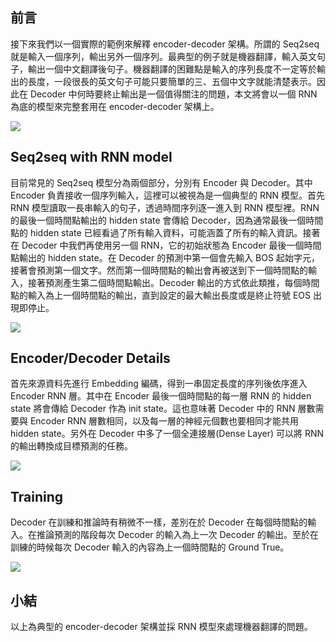 ## 前言
接下來我們以一個實際的範例來解釋 encoder-decoder 架構。所謂的 Seq2seq 就是輸入一個序列，輸出另外一個序列。最典型的例子就是機器翻譯，輸入英文句子，輸出一個中文翻譯後句子。機器翻譯的困難點是輸入的序列長度不一定等於輸出的長度，一段很長的英文句子可能只要簡單的三、五個中文字就能清楚表示。因此在 Decoder 中何時要終止輸出是一個值得關注的問題，本文將會以一個 RNN 為底的模型來完整套用在 encoder-decoder 架構上。

![](https://i.imgur.com/jBhPswi.png)

## Seq2seq with RNN model
目前常見的 Seq2seq 模型分為兩個部分，分別有 Encoder 與 Decoder。其中 Encoder 負責接收一個序列輸入，這裡可以被視為是一個典型的 RNN 模型。首先 RNN 模型讀取一長串輸入的句子，透過時間序列逐一進入到 RNN 模型裡。RNN 的最後一個時間點輸出的 hidden state 會傳給 Decoder，因為通常最後一個時間點的 hidden state 已經看過了所有輸入資料，可能涵蓋了所有的輸入資訊。接著在 Decoder 中我們再使用另一個 RNN，它的初始狀態為 Encoder 最後一個時間點輸出的 hidden state。在 Decoder 的預測中第一個會先輸入 BOS 起始字元，接著會預測第一個文字。然而第一個時間點的輸出會再被送到下一個時間點的輸入，接著預測產生第二個時間點輸出。Decoder 輸出的方式依此類推，每個時間點的輸入為上一個時間點的輸出，直到設定的最大輸出長度或是終止符號 EOS 出現即停止。

![](https://i.imgur.com/3UezqZS.png)

## Encoder/Decoder Details
首先來源資料先進行 Embedding 編碼，得到一串固定長度的序列後依序進入 Encoder RNN 層。其中在 Encoder 最後一個時間點的每一層 RNN 的 hidden state 將會傳給 Decoder 作為 init state。這也意味著 Decoder 中的 RNN 層數需要與 Encoder RNN 層數相同，以及每一層的神經元個數也要相同才能共用 hidden state。另外在 Decoder 中多了一個全連接層(Dense Layer) 可以將 RNN 的輸出轉換成目標預測的任務。

![](https://i.imgur.com/YBSMyYM.png)

## Training
Decoder 在訓練和推論時有稍微不一樣，差別在於 Decoder 在每個時間點的輸入。在推論預測的階段每次 Decoder 的輸入為上一次 Decoder 的輸出。至於在訓練的時候每次 Decoder 輸入的內容為上一個時間點的 Ground True。

![](https://i.imgur.com/L5rqOej.png)


## 小結
以上為典型的 encoder-decoder 架構並採 RNN 模型來處理機器翻譯的問題。